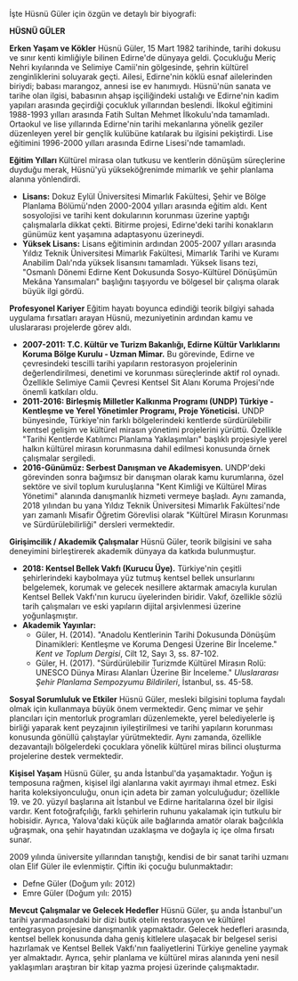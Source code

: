 İşte Hüsnü Güler için özgün ve detaylı bir biyografi:

**HÜSNÜ GÜLER**

**Erken Yaşam ve Kökler**
Hüsnü Güler, 15 Mart 1982 tarihinde, tarihi dokusu ve sınır kenti kimliğiyle bilinen Edirne'de dünyaya geldi. Çocukluğu Meriç Nehri kıyılarında ve Selimiye Camii'nin gölgesinde, şehrin kültürel zenginliklerini soluyarak geçti. Ailesi, Edirne'nin köklü esnaf ailelerinden biriydi; babası marangoz, annesi ise ev hanımıydı. Hüsnü'nün sanata ve tarihe olan ilgisi, babasının ahşap işçiliğindeki ustalığı ve Edirne'nin kadim yapıları arasında geçirdiği çocukluk yıllarından beslendi. İlkokul eğitimini 1988-1993 yılları arasında Fatih Sultan Mehmet İlkokulu'nda tamamladı. Ortaokul ve lise yıllarında Edirne'nin tarihi mekanlarına yönelik geziler düzenleyen yerel bir gençlik kulübüne katılarak bu ilgisini pekiştirdi. Lise eğitimini 1996-2000 yılları arasında Edirne Lisesi'nde tamamladı.

**Eğitim Yılları**
Kültürel mirasa olan tutkusu ve kentlerin dönüşüm süreçlerine duyduğu merak, Hüsnü'yü yükseköğrenimde mimarlık ve şehir planlama alanına yönlendirdi.
*   **Lisans:** Dokuz Eylül Üniversitesi Mimarlık Fakültesi, Şehir ve Bölge Planlama Bölümü'nden 2000-2004 yılları arasında eğitim aldı. Kent sosyolojisi ve tarihi kent dokularının korunması üzerine yaptığı çalışmalarla dikkat çekti. Bitirme projesi, Edirne'deki tarihi konakların günümüz kent yaşamına adaptasyonu üzerineydi.
*   **Yüksek Lisans:** Lisans eğitiminin ardından 2005-2007 yılları arasında Yıldız Teknik Üniversitesi Mimarlık Fakültesi, Mimarlık Tarihi ve Kuramı Anabilim Dalı'nda yüksek lisansını tamamladı. Yüksek lisans tezi, "Osmanlı Dönemi Edirne Kent Dokusunda Sosyo-Kültürel Dönüşümün Mekâna Yansımaları" başlığını taşıyordu ve bölgesel bir çalışma olarak büyük ilgi gördü.

**Profesyonel Kariyer**
Eğitim hayatı boyunca edindiği teorik bilgiyi sahada uygulama fırsatları arayan Hüsnü, mezuniyetinin ardından kamu ve uluslararası projelerde görev aldı.
*   **2007-2011: T.C. Kültür ve Turizm Bakanlığı, Edirne Kültür Varlıklarını Koruma Bölge Kurulu - Uzman Mimar.** Bu görevinde, Edirne ve çevresindeki tescilli tarihi yapıların restorasyon projelerinin değerlendirilmesi, denetimi ve korunması süreçlerinde aktif rol oynadı. Özellikle Selimiye Camii Çevresi Kentsel Sit Alanı Koruma Projesi'nde önemli katkıları oldu.
*   **2011-2016: Birleşmiş Milletler Kalkınma Programı (UNDP) Türkiye - Kentleşme ve Yerel Yönetimler Programı, Proje Yöneticisi.** UNDP bünyesinde, Türkiye'nin farklı bölgelerindeki kentlerde sürdürülebilir kentsel gelişim ve kültürel mirasın yönetimi projelerini yürüttü. Özellikle "Tarihi Kentlerde Katılımcı Planlama Yaklaşımları" başlıklı projesiyle yerel halkın kültürel mirasın korunmasına dahil edilmesi konusunda örnek çalışmalar sergiledi.
*   **2016-Günümüz: Serbest Danışman ve Akademisyen.** UNDP'deki görevinden sonra bağımsız bir danışman olarak kamu kurumlarına, özel sektöre ve sivil toplum kuruluşlarına "Kent Kimliği ve Kültürel Miras Yönetimi" alanında danışmanlık hizmeti vermeye başladı. Aynı zamanda, 2018 yılından bu yana Yıldız Teknik Üniversitesi Mimarlık Fakültesi'nde yarı zamanlı Misafir Öğretim Görevlisi olarak "Kültürel Mirasın Korunması ve Sürdürülebilirliği" dersleri vermektedir.

**Girişimcilik / Akademik Çalışmalar**
Hüsnü Güler, teorik bilgisini ve saha deneyimini birleştirerek akademik dünyaya da katkıda bulunmuştur.
*   **2018: Kentsel Bellek Vakfı (Kurucu Üye).** Türkiye'nin çeşitli şehirlerindeki kaybolmaya yüz tutmuş kentsel bellek unsurlarını belgelemek, korumak ve gelecek nesillere aktarmak amacıyla kurulan Kentsel Bellek Vakfı'nın kurucu üyelerinden biridir. Vakıf, özellikle sözlü tarih çalışmaları ve eski yapıların dijital arşivlenmesi üzerine yoğunlaşmıştır.
*   **Akademik Yayınlar:**
    *   Güler, H. (2014). "Anadolu Kentlerinin Tarihi Dokusunda Dönüşüm Dinamikleri: Kentleşme ve Koruma Dengesi Üzerine Bir İnceleme." *Kent ve Toplum Dergisi*, Cilt 12, Sayı 3, ss. 87-102.
    *   Güler, H. (2017). "Sürdürülebilir Turizmde Kültürel Mirasın Rolü: UNESCO Dünya Mirası Alanları Üzerine Bir İnceleme." *Uluslararası Şehir Planlama Sempozyumu Bildirileri*, İstanbul, ss. 45-58.

**Sosyal Sorumluluk ve Etkiler**
Hüsnü Güler, mesleki bilgisini topluma faydalı olmak için kullanmaya büyük önem vermektedir. Genç mimar ve şehir plancıları için mentorluk programları düzenlemekte, yerel belediyelerle iş birliği yaparak kent peyzajının iyileştirilmesi ve tarihi yapıların korunması konusunda gönüllü çalıştaylar yürütmektedir. Aynı zamanda, özellikle dezavantajlı bölgelerdeki çocuklara yönelik kültürel miras bilinci oluşturma projelerine destek vermektedir.

**Kişisel Yaşam**
Hüsnü Güler, şu anda İstanbul'da yaşamaktadır. Yoğun iş temposuna rağmen, kişisel ilgi alanlarına vakit ayırmayı ihmal etmez. Eski harita koleksiyonculuğu, onun için adeta bir zaman yolculuğudur; özellikle 19. ve 20. yüzyıl başlarına ait İstanbul ve Edirne haritalarına özel bir ilgisi vardır. Kent fotoğrafçılığı, farklı şehirlerin ruhunu yakalamak için tutkulu bir hobisidir. Ayrıca, Yalova'daki küçük aile bağlarında amatör olarak bağcılıkla uğraşmak, ona şehir hayatından uzaklaşma ve doğayla iç içe olma fırsatı sunar.

2009 yılında üniversite yıllarından tanıştığı, kendisi de bir sanat tarihi uzmanı olan Elif Güler ile evlenmiştir. Çiftin iki çocuğu bulunmaktadır:
*   Defne Güler (Doğum yılı: 2012)
*   Emre Güler (Doğum yılı: 2015)

**Mevcut Çalışmalar ve Gelecek Hedefler**
Hüsnü Güler, şu anda İstanbul'un tarihi yarımadasındaki bir dizi butik otelin restorasyon ve kültürel entegrasyon projesine danışmanlık yapmaktadır. Gelecek hedefleri arasında, kentsel bellek konusunda daha geniş kitlelere ulaşacak bir belgesel serisi hazırlamak ve Kentsel Bellek Vakfı'nın faaliyetlerini Türkiye geneline yaymak yer almaktadır. Ayrıca, şehir planlama ve kültürel miras alanında yeni nesil yaklaşımları araştıran bir kitap yazma projesi üzerinde çalışmaktadır.